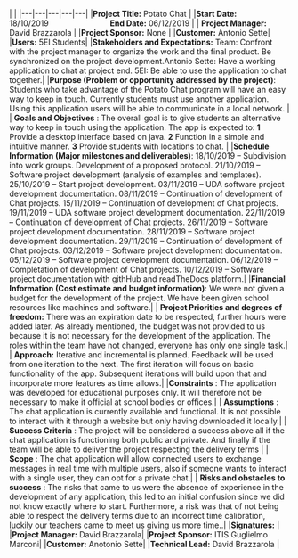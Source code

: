 

|   |
|---|---|---|---|---|
|**Project Title:** Potato Chat  |
|**Start Date:** 18/10/2019                            **End Date:** 06/12/2019 |
| **Project Manager:** David Brazzarola |
|**Project Sponsor:** None |
|**Customer:** Antonio Sette|
|**Users:** 5EI Students|
|**Stakeholders and Expectations:** Team: Confront with the project manager to organize the work and the final product. Be synchronized on the project development.Antonio Sette: Have a working application to chat at project end. 5EI: Be able to use the application to chat together.|
|**Purpose (Problem or opportunity addressed by the project)**: Students who take advantage of the Potato Chat program will have an easy way to keep in touch. Currently students must use another application. Using this application users will be able to communicate in a local network. |
| **Goals and Objectives** : The overall goal is to give students an alternative way to keep in touch using the application. The app is expected to:  **1** Provide a desktop interface based on java.  **2** Function in a simple and intuitive manner.  **3** Provide students with locations to chat. |
|**Schedule Information (Major milestones and deliverables)**:   18/10/2019 – Subdivision into work groups. Development of a proposed protocol.  21/10/2019 – Software project development (analysis of examples and templates).  25/10/2019 – Start project development.  03/11/2019 – UDA software project development documentation.  08/11/2019 – Continuation of development of Chat projects.  15/11/2019 – Continuation of development of Chat projects.   19/11/2019 – UDA software project development documentation.  22/11/2019 – Continuation of development of Chat projects.   26/11/2019 – Software project development documentation.   28/11/2019 – Software project development documentation.  29/11/2019 – Continuation of development of Chat projects.   03/12/2019 – Software project development documentation.   05/12/2019 – Software project development documentation.  06/12/2019 – Completation of development of Chat projects.   10/12/2019 – Software project documentation with githHub and readTheDocs platform.|
|**Financial Information (Cost estimate and budget information)**: We were not given a budget for the development of the project. We have been given school resources like machines and software.|
| **Project Priorities and degrees of freedom:** There was an expiration date to be respected, further hours were added later. As already mentioned, the budget was not provided to us because it is not necessary for the development of the application.  The roles within the team have not changed, everyone has only one single task.|
| **Approach:** Iterative and incremental is planned.  Feedback will be used from one iteration to the next.  The first iteration will focus on basic functionality of the app.  Subsequent iterations will build upon that and incorporate more features as time allows.|
|**Constraints** : The application was developed for educational purposes only. It will therefore not be necessary to make it official at school bodies or offices.|
| **Assumptions** : The chat application is currently available and functional. It is not possible to interact with it through a website but only having downloaded it locally.|
| **Success Criteria** : The project will be considered a success above all if the chat application is functioning both public and private.  And finally if the team will be able to deliver the project respecting the delivery terms |
| **Scope** : The chat application will allow connected users to exchange messages in real time with multiple users, also if someone wants to interact with a single user, they can opt for a private chat.|
| **Risks and obstacles to success** : The risks that came to us were the absence of experience in the development of any application, this led to an initial confusion since we did not know exactly where to start. Furthermore, a risk was that of not being able to respect the delivery terms due to an incorrect time calibration, luckily our teachers came to meet us giving us more time..|
|**Signatures:** |
|**Project Manager:** David Brazzarola|
|**Project Sponsor:** ITIS Guglielmo Marconi|
|**Customer:** Anotonio Sette|
|**Technical Lead:** David Brazzarola |
